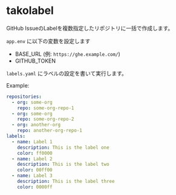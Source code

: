 # takolabel

GitHub IssueのLabelを複数指定したリポジトリに一括で作成します。

`app.env` に以下の変数を設定します

* BASE_URL (例: `https://ghe.example.com/`)
* GITHUB_TOKEN

`labels.yaml` にラベルの設定を書いて実行します。

Example:

```yaml
repositories:
  - org: some-org
    repo: some-org-repo-1
  - org: some-org
    repo: some-org-repo-2
  - org: another-org
    repo: another-org-repo-1
labels:
  - name: Label 1
    description: This is the label one 
    color: ff0000
  - name: Label 2
    description: This is the label two
    color: 00ff00
  - name: Label 3
    description: This is the label three
    color: 0000ff
```
